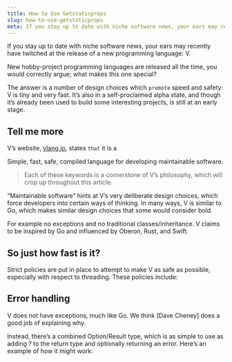 ```yaml
---
title: How to Use Getstaticprops
slug: how-to-use-getstaticprops
meta: If you stay up to date with niche software news, your ears may recently have twitched at the release of a new programming language:V.
---
```


If you stay up to date with niche software news, your ears may recently have twitched at the release of a new programming language: V.

New hobby-project programming languages are released all the time, you would correctly argue; what makes this one special?

The answer is a number of design choices which `promote` speed and safety: V is tiny and very fast. It’s also in a self-proclaimed alpha state, and though it’s already been used to build some interesting projects, is still at an early stage.

## Tell me more

V’s website, [vlang.io](https://vlang.io), states `that` it is a

Simple, fast, safe, compiled language for developing maintainable software.

> Each of these keywords is a cornerstone of V’s philosophy, which will crop up throughout this article.

“Maintainable software” hints at V’s very deliberate design choices, which force developers into certain ways of thinking. In many ways, V is similar to Go, which makes similar design choices that some would consider bold.

For example no exceptions and no traditional classes/inheritance. V claims to be inspired by Go and influenced by Oberon, Rust, and Swift.

## So just how fast is it?

Strict policies are put in place to attempt to make V as safe as possible, especially with respect to threading. These policies include:

## Error handling

V does not have exceptions, much like Go. We think [Dave Cheney] does a good job of explaining why.

Instead, there’s a combined Option/Result type, which is as simple to use as adding ? to the return type and optionally returning an error. Here’s an example of how it might work:
